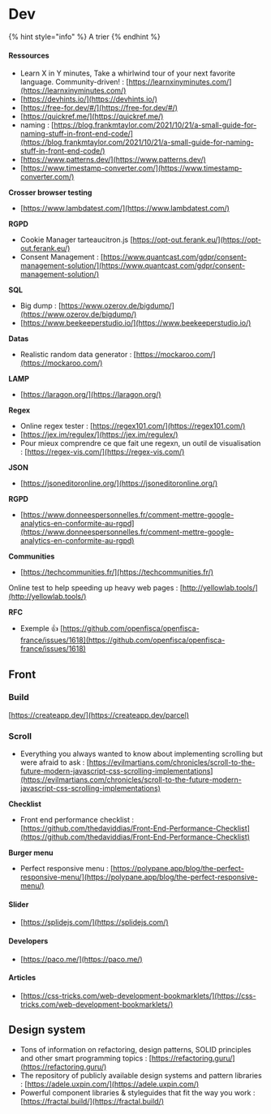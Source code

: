 # Dev



{% hint style="info" %}
A trier
{% endhint %}

#### Ressources

* Learn X in Y minutes, Take a whirlwind tour of your next favorite language. Community-driven! : [https://learnxinyminutes.com/](https://learnxinyminutes.com/)
* [https://devhints.io/](https://devhints.io/)
* [https://free-for.dev/#/](https://free-for.dev/#/)
* [https://quickref.me/](https://quickref.me/)
* naming : [https://blog.frankmtaylor.com/2021/10/21/a-small-guide-for-naming-stuff-in-front-end-code/](https://blog.frankmtaylor.com/2021/10/21/a-small-guide-for-naming-stuff-in-front-end-code/)
* [https://www.patterns.dev/](https://www.patterns.dev/)
* [https://www.timestamp-converter.com/](https://www.timestamp-converter.com/)

**Crosser browser testing**

* [https://www.lambdatest.com/](https://www.lambdatest.com/)

**RGPD**

* Cookie Manager tarteaucitron.js [https://opt-out.ferank.eu/](https://opt-out.ferank.eu/)
* Consent Management : [https://www.quantcast.com/gdpr/consent-management-solution/](https://www.quantcast.com/gdpr/consent-management-solution/)

**SQL**

* Big dump : [https://www.ozerov.de/bigdump/](https://www.ozerov.de/bigdump/)
* [https://www.beekeeperstudio.io/](https://www.beekeeperstudio.io/)

**Datas**

* Realistic random data generator : [https://mockaroo.com/](https://mockaroo.com/)

**LAMP**

* [https://laragon.org/](https://laragon.org/)

**Regex**

* Online regex tester : [https://regex101.com/](https://regex101.com/)
* [https://jex.im/regulex/](https://jex.im/regulex/)
* Pour mieux comprendre ce que fait une regexn, un outil de visualisation : [https://regex-vis.com/](https://regex-vis.com/)

&#x20;**JSON**

* [https://jsoneditoronline.org/](https://jsoneditoronline.org/)

**RGPD**&#x20;

* [https://www.donneespersonnelles.fr/comment-mettre-google-analytics-en-conformite-au-rgpd](https://www.donneespersonnelles.fr/comment-mettre-google-analytics-en-conformite-au-rgpd)

**Communities**

* [https://techcommunities.fr/](https://techcommunities.fr/)



Online test to help speeding up heavy web pages : [http://yellowlab.tools/](http://yellowlab.tools/)



**RFC**&#x20;

* Exemple :thumbsup: [https://github.com/openfisca/openfisca-france/issues/1618](https://github.com/openfisca/openfisca-france/issues/1618)

## Front

### Build

[https://createapp.dev/](https://createapp.dev/parcel)

### Scroll&#x20;

* Everything you always wanted to know about implementing scrolling but were afraid to ask : [https://evilmartians.com/chronicles/scroll-to-the-future-modern-javascript-css-scrolling-implementations](https://evilmartians.com/chronicles/scroll-to-the-future-modern-javascript-css-scrolling-implementations)

**Checklist**

* Front end performance checklist : [https://github.com/thedaviddias/Front-End-Performance-Checklist](https://github.com/thedaviddias/Front-End-Performance-Checklist)

**Burger menu**

* Perfect responsive menu : [https://polypane.app/blog/the-perfect-responsive-menu/](https://polypane.app/blog/the-perfect-responsive-menu/)

#### Slider

* [https://splidejs.com/](https://splidejs.com/)

#### Developers

* [https://paco.me/](https://paco.me/)

#### Articles

* [https://css-tricks.com/web-development-bookmarklets/](https://css-tricks.com/web-development-bookmarklets/)

## Design system

* Tons of information on refactoring, design patterns, SOLID principles and other smart programming topics : [https://refactoring.guru/](https://refactoring.guru/)
* The repository of publicly available design systems and pattern libraries : [https://adele.uxpin.com/](https://adele.uxpin.com/)
* Powerful component libraries & styleguides that fit the way you work : [https://fractal.build/](https://fractal.build/)

